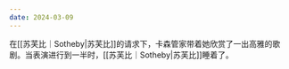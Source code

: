 ```yaml
---
date: 2024-03-09
---
```

在[[苏芙比｜Sotheby|苏芙比]]的请求下，卡森管家带着她欣赏了一出高雅的歌剧。当表演进行到一半时，[[苏芙比｜Sotheby|苏芙比]]睡着了。